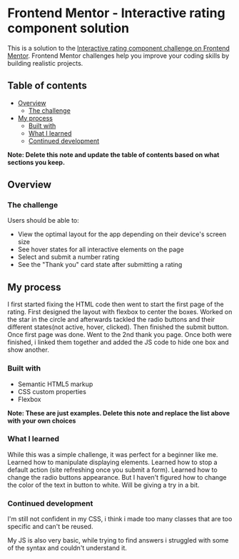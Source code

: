# Frontend Mentor - Interactive rating component solution

This is a solution to the [Interactive rating component challenge on Frontend Mentor](https://www.frontendmentor.io/challenges/interactive-rating-component-koxpeBUmI). Frontend Mentor challenges help you improve your coding skills by building realistic projects. 

## Table of contents

- [Overview](#overview)
  - [The challenge](#the-challenge)
- [My process](#my-process)
  - [Built with](#built-with)
  - [What I learned](#what-i-learned)
  - [Continued development](#continued-development)


**Note: Delete this note and update the table of contents based on what sections you keep.**

## Overview

### The challenge

Users should be able to:

- View the optimal layout for the app depending on their device's screen size
- See hover states for all interactive elements on the page
- Select and submit a number rating
- See the "Thank you" card state after submitting a rating

## My process
I first started fixing the HTML code then went to start the first page of the rating. First designed the layout with flexbox to center the boxes.
Worked on the star in the circle and afterwards tackled the radio buttons and their different states(not active, hover, clicked). Then finished the submit button.
Once first page was done. Went to the 2nd thank you page. Once both were finished, i linked them together and added the JS code to hide one box and show another.
### Built with

- Semantic HTML5 markup
- CSS custom properties
- Flexbox

**Note: These are just examples. Delete this note and replace the list above with your own choices**

### What I learned

While this was a simple challenge, it was perfect for a beginner like me. 
Learned how to manipulate displaying elements.
Learned how to stop a default action (site refreshing once you submit a form).
Learned how to change the radio buttons appearance. But I haven't figured how to change the color of the text in button to white. Will be giving a try in a bit.


### Continued development

I'm still not confident in my CSS, i think i made too many classes that are too specific and can't be reused.

My JS is also very basic, while trying to find answers i struggled with some of the syntax and couldn't understand it.
